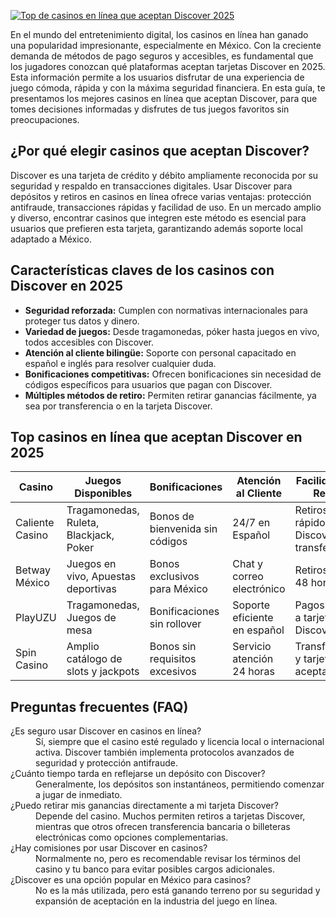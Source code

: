 [![Top de casinos en línea que aceptan Discover 2025](https://123-caf.pages.dev/gitsignup.png)](https://vrmoo.ru/Bt82HjjY)

<p>En el mundo del entretenimiento digital, los casinos en línea han ganado una popularidad impresionante, especialmente en México. Con la creciente demanda de métodos de pago seguros y accesibles, es fundamental que los jugadores conozcan qué plataformas aceptan tarjetas Discover en 2025. Esta información permite a los usuarios disfrutar de una experiencia de juego cómoda, rápida y con la máxima seguridad financiera. En esta guía, te presentamos los mejores casinos en línea que aceptan Discover, para que tomes decisiones informadas y disfrutes de tus juegos favoritos sin preocupaciones.</p>  <h2>¿Por qué elegir casinos que aceptan Discover?</h2> <p>Discover es una tarjeta de crédito y débito ampliamente reconocida por su seguridad y respaldo en transacciones digitales. Usar Discover para depósitos y retiros en casinos en línea ofrece varias ventajas: protección antifraude, transacciones rápidas y facilidad de uso. En un mercado amplio y diverso, encontrar casinos que integren este método es esencial para usuarios que prefieren esta tarjeta, garantizando además soporte local adaptado a México.</p>  <h2>Características claves de los casinos con Discover en 2025</h2> <ul>   <li><strong>Seguridad reforzada:</strong> Cumplen con normativas internacionales para proteger tus datos y dinero.</li>   <li><strong>Variedad de juegos:</strong> Desde tragamonedas, póker hasta juegos en vivo, todos accesibles con Discover.</li>   <li><strong>Atención al cliente bilingüe:</strong> Soporte con personal capacitado en español e inglés para resolver cualquier duda.</li>   <li><strong>Bonificaciones competitivas:</strong> Ofrecen bonificaciones sin necesidad de códigos específicos para usuarios que pagan con Discover.</li>   <li><strong>Múltiples métodos de retiro:</strong> Permiten retirar ganancias fácilmente, ya sea por transferencia o en la tarjeta Discover.</li> </ul>  <h2>Top casinos en línea que aceptan Discover en 2025</h2> <table>   <thead>     <tr>       <th>Casino</th>       <th>Juegos Disponibles</th>       <th>Bonificaciones</th>       <th>Atención al Cliente</th>       <th>Facilidad para Retiros</th>     </tr>   </thead>   <tbody>     <tr>       <td>Caliente Casino</td>       <td>Tragamonedas, Ruleta, Blackjack, Poker</td>       <td>Bonos de bienvenida sin códigos</td>       <td>24/7 en Español</td>       <td>Retiros rápidos a Discover y transferencias</td>     </tr>     <tr>       <td>Betway México</td>       <td>Juegos en vivo, Apuestas deportivas</td>       <td>Bonos exclusivos para México</td>       <td>Chat y correo electrónico</td>       <td>Retiros en 24-48 horas</td>     </tr>     <tr>       <td>PlayUZU</td>       <td>Tragamonedas, Juegos de mesa</td>       <td>Bonificaciones sin rollover</td>       <td>Soporte eficiente en español</td>       <td>Pagos rápidos a tarjetas Discover</td>     </tr>     <tr>       <td>Spin Casino</td>       <td>Amplio catálogo de slots y jackpots</td>       <td>Bonos sin requisitos excesivos</td>       <td>Servicio atención 24 horas</td>       <td>Transferencias y tarjetas aceptadas</td>     </tr>   </tbody> </table>  <h2>Preguntas frecuentes (FAQ)</h2> <dl>   <dt>¿Es seguro usar Discover en casinos en línea?</dt>   <dd>Sí, siempre que el casino esté regulado y licencia local o internacional activa. Discover también implementa protocolos avanzados de seguridad y protección antifraude.</dd>    <dt>¿Cuánto tiempo tarda en reflejarse un depósito con Discover?</dt>   <dd>Generalmente, los depósitos son instantáneos, permitiendo comenzar a jugar de inmediato.</dd>    <dt>¿Puedo retirar mis ganancias directamente a mi tarjeta Discover?</dt>   <dd>Depende del casino. Muchos permiten retiros a tarjetas Discover, mientras que otros ofrecen transferencia bancaria o billeteras electrónicas como opciones complementarias.</dd>    <dt>¿Hay comisiones por usar Discover en casinos?</dt>   <dd>Normalmente no, pero es recomendable revisar los términos del casino y tu banco para evitar posibles cargos adicionales.</dd>    <dt>¿Discover es una opción popular en México para casinos?</dt>   <dd>No es la más utilizada, pero está ganando terreno por su seguridad y expansión de aceptación en la industria del juego en línea.</dd> </dl>